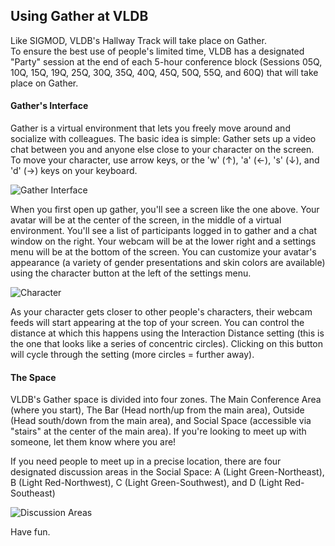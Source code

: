 ## Using Gather at VLDB

Like SIGMOD, VLDB's Hallway Track will take place on Gather.  
To ensure the best use of people's limited time, VLDB has a designated "Party" session at the end of each 5-hour conference block (Sessions 05Q, 10Q, 15Q, 19Q, 25Q, 30Q, 35Q, 40Q, 45Q, 50Q, 55Q, and 60Q) that will take place on Gather.

#### Gather's Interface
Gather is a virtual environment that lets you freely move around and socialize with colleagues.
The basic idea is simple: Gather sets up a video chat between you and anyone else close to your character on the screen.
To move your character, use arrow keys, or the 'w' (↑), 'a' (←), 's' (↓), and 'd' (→) keys on your keyboard.

![Gather Interface](instructions/gather.png)

When you first open up gather, you'll see a screen like the one above.
Your avatar will be at the center of the screen, in the middle of a virtual environment.  You'll see a list of participants logged in to gather and a chat window on the right.  Your webcam will be at the lower right and a settings menu will be at the bottom of the screen.
You can customize your avatar's appearance (a variety of gender presentations and skin colors are available) using the character button at the left of the settings menu.

![Character](instructions/gather-character.png)

As your character gets closer to other people's characters, their webcam feeds will start appearing at the top of your screen.  You can control the distance at which this happens using the Interaction Distance setting (this is the one that looks like a series of concentric circles).  Clicking on this button will cycle through the setting (more circles = further away).

#### The Space

VLDB's Gather space is divided into four zones.  The Main Conference Area (where you start), The Bar (Head north/up from the main area), Outside (Head south/down from the main area), and Social Space (accessible via "stairs" at the center of the main area).  If you're looking to meet up with someone, let them know where you are!

If you need people to meet up in a precise location, there are four designated discussion areas in the Social Space: A (Light Green-Northeast), B (Light Red-Northwest), C (Light Green-Southwest), and D (Light Red-Southeast)

![Discussion Areas](instructions/gather-discussion_area.png)

Have fun.
